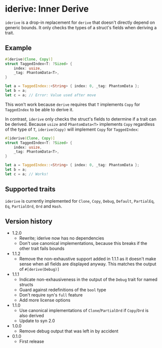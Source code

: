 # iderive: Inner Derive

`iderive` is a drop-in replacement for `derive` that doesn't directly depend
on generic bounds. It only checks the types of a struct's fields when deriving
a trait.

## Example
```rust
#[derive(Clone, Copy)]
struct TaggedIndex<T: ?Sized> {
    index: usize,
    _tag: PhantomData<T>,
}

let a = TaggedIndex::<String> { index: 0, _tag: PhantomData };
let b = a;
let c = a; // Error: Value used after move
```
This won't work because `derive` requires that `T` implements `Copy` for
`TaggedIndex` to be able to derive it.

In contrast, `iderive` only checks the struct's fields to determine if a
trait can be derived. Because `usize` and `PhantomData<T>` implements `Copy`
regardless of the type of `T`, `iderive(Copy)` will implement `Copy` for
`TaggedIndex`:

```rust
#[iderive(Clone, Copy)]
struct TaggedIndex<T: ?Sized> {
    index: usize,
    _tag: PhantomData<T>,
}

let a = TaggedIndex::<String> { index: 0, _tag: PhantomData };
let b = a;
let c = a; // Works!
```

## Supported traits
`iderive` is currently implemented for `Clone`, `Copy`, `Debug`,
`Default`, `PartialEq`, `Eq`, `PartialOrd`, `Ord` and `Hash`.

## Version history
- 1.2.0
  - Rewrite; iderive now has no dependencies
  - Don't use canonical implementations, because this breaks if the other trait fails bounds
- 1.1.2
  - Remove the non-exhaustive support added in 1.1.1 as it doesn't make sense when all
    fields are displayed anyway. This matches the output of `#[derive(Debug)]`
- 1.1.1
  - Indicate non-exhausiveness in the output of the `Debug` trait for named structs
  - Guard against redefinitions of the `bool` type
  - Don't require syn's `full` feature
  - Add more license options
- 1.1.0
  - Use canonical implementations of `Clone`/`PartialOrd` if `Copy`/`Ord` is also derived
  - Update to syn 2.0
- 1.0.0
  - Remove debug output that was left in by accident
- 0.1.0
  - First release
